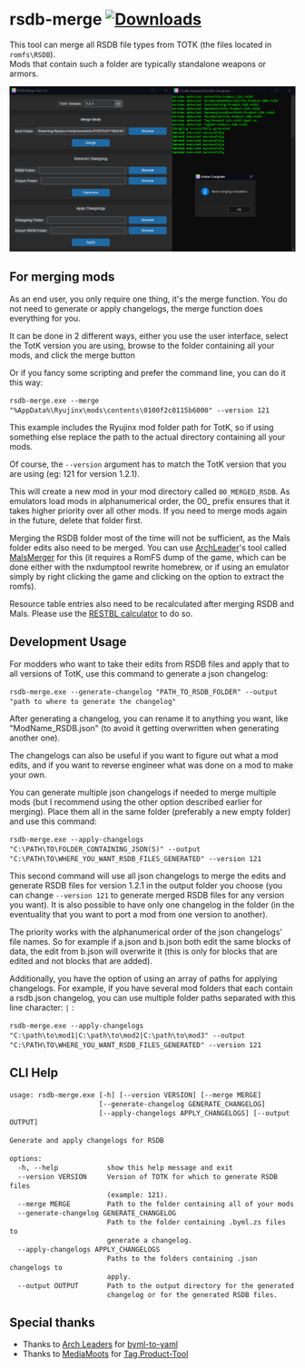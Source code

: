 # rsdb-merge [![Downloads](https://img.shields.io/github/downloads/MasterBubbles/rsdb-merge/total)](https://github.com/MasterBubbles/rsdb-merge/releases)
This tool can merge all RSDB file types from TOTK (the files located in `romfs\RSDB`).<br>Mods that contain such a folder are typically standalone weapons or armors.

<img src="https://raw.githubusercontent.com/MasterBubbles/rsdb-merge/master/images/screenshot.png">

## For merging mods

As an end user, you only require one thing, it's the merge function. You do not need to generate or apply changelogs, the merge function does everything for you. 

It can be done in 2 different ways, either you use the user interface, select the TotK version you are using, browse to the folder containing all your mods, and click the merge button

Or if you fancy some scripting and prefer the command line, you can do it this way:

`rsdb-merge.exe --merge "%AppData%\Ryujinx\mods\contents\0100f2c0115b6000" --version 121`

This example includes the Ryujinx mod folder path for TotK, so if using something else replace the path to the actual directory containing all your mods.

Of course, the `--version` argument has to match the TotK version that you are using (eg: 121 for version 1.2.1).

This will create a new mod in your mod directory called `00_MERGED_RSDB`. As emulators load mods in alphanumerical order, the 00_ prefix ensures that it takes higher priority over all other mods. If you need to merge mods again in the future, delete that folder first.

Merging the RSDB folder most of the time will not be sufficient, as the Mals folder edits also need to be merged. You can use [ArchLeader](https://github.com/ArchLeaders)'s tool called [MalsMerger](https://github.com/ArchLeaders/MalsMerger) for this (it requires a RomFS dump of the game, which can be done either with the nxdumptool rewrite homebrew, or if using an emulator simply by right clicking the game and clicking on the option to extract the romfs).

Resource table entries also need to be recalculated after merging RSDB and Mals. Please use the [RESTBL calculator](https://gamebanana.com/tools/15857) to do so.

## Development Usage

For modders who want to take their edits from RSDB files and apply that to all versions of TotK, use this command to generate a json changelog:

`rsdb-merge.exe --generate-changelog "PATH_TO_RSDB_FOLDER" --output "path to where to generate the changelog"`

After generating a changelog, you can rename it to anything you want, like "ModName_RSDB.json" (to avoid it getting overwritten when generating another one).

The changelogs can also be useful if you want to figure out what a mod edits, and if you want to reverse engineer what was done on a mod to make your own.

You can generate multiple json changelogs if needed to merge multiple mods (but I recommend using the other option described earlier for merging). Place them all in the same folder (preferably a new empty folder) and use this command:

`rsdb-merge.exe --apply-changelogs "C:\PATH\TO\FOLDER_CONTAINING_JSON(S)" --output "C:\PATH\TO\WHERE_YOU_WANT_RSDB_FILES_GENERATED" --version 121`

This second command will use all json changelogs to merge the edits and generate RSDB files for version 1.2.1 in the output folder you choose (you can change `--version 121` to generate merged RSDB files for any version you want). It is also possible to have only one changelog in the folder (in the eventuality that you want to port a mod from one version to another).

The priority works with the alphanumerical order of the json changelogs' file names. So for example if a.json and b.json both edit the same blocks of data, the edit from b.json will overwrite it (this is only for blocks that are edited and not blocks that are added).

Additionally, you have the option of using an array of paths for applying changelogs. For example, if you have several mod folders that each contain a rsdb.json changelog, you can use multiple folder paths separated with this line character: `|` :

`rsdb-merge.exe --apply-changelogs "C:\path\to\mod1|C:\path\to\mod2|C:\path\to\mod3" --output "C:\PATH\TO\WHERE_YOU_WANT_RSDB_FILES_GENERATED" --version 121`

## CLI Help
```
usage: rsdb-merge.exe [-h] [--version VERSION] [--merge MERGE]
                      [--generate-changelog GENERATE_CHANGELOG]
                      [--apply-changelogs APPLY_CHANGELOGS] [--output OUTPUT]

Generate and apply changelogs for RSDB

options:
  -h, --help            show this help message and exit
  --version VERSION     Version of TOTK for which to generate RSDB files
                        (example: 121).
  --merge MERGE         Path to the folder containing all of your mods
  --generate-changelog GENERATE_CHANGELOG
                        Path to the folder containing .byml.zs files to
                        generate a changelog.
  --apply-changelogs APPLY_CHANGELOGS
                        Paths to the folders containing .json changelogs to
                        apply.
  --output OUTPUT       Path to the output directory for the generated
                        changelog or for the generated RSDB files.
```

## Special thanks

- Thanks to [Arch Leaders](https://github.com/ArchLeaders) for [byml-to-yaml](https://github.com/ArchLeaders/byml_to_yaml/)
- Thanks to [MediaMoots](https://github.com/MediaMoots) for [Tag.Product-Tool](https://github.com/MediaMoots/Tag.Product-Tool)
